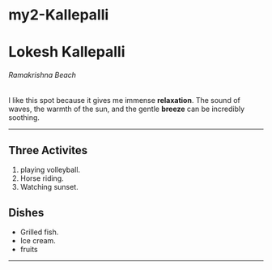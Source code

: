 # my2-Kallepalli
# Lokesh Kallepalli
###### Ramakrishna Beach
 I like this spot because it gives me immense  **relaxation**. The sound of waves, the warmth of the sun, and the gentle **breeze** can be incredibly soothing.

 ---
 ## Three Activites
 1. playing volleyball.
 2. Horse riding.
 3. Watching sunset.

## Dishes
- Grilled fish.
- Ice cream.
- fruits
 ---